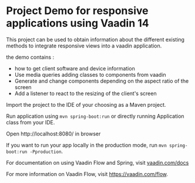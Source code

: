 # Project Demo for responsive applications using Vaadin 14

This project can be used to obtain information about the different existing methods to integrate responsive views into a vaadin application.

the demo contains :

- how to get client software and device information
- Use media queries adding classes to components from vaadin
- Generate and change components depending on the aspect ratio of the screen
- Add a listener to react to the resizing of the client's screen

Import the project to the IDE of your choosing as a Maven project. 

Run application using `mvn spring-boot:run` or directly running Application class from your IDE. 

Open http://localhost:8080/ in browser

If you want to run your app locally in the production mode, run `mvn spring-boot:run -Pproduction`.

For documentation on using Vaadin Flow and Spring, visit [vaadin.com/docs](https://vaadin.com/docs/flow/spring/tutorial-spring-basic.html)

For more information on Vaadin Flow, visit https://vaadin.com/flow.

